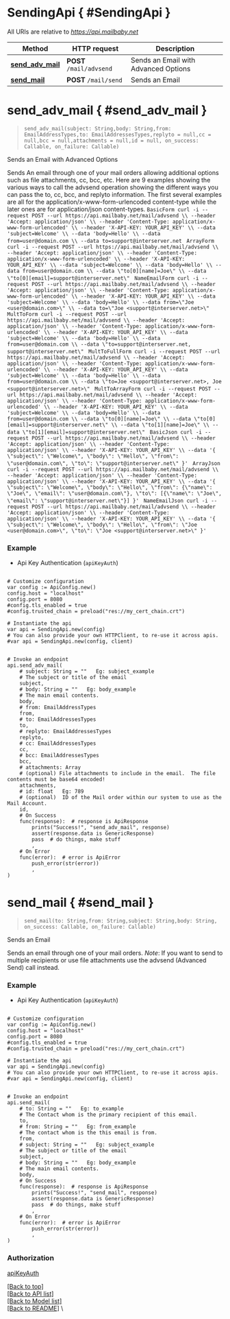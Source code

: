 <a name="__pageTop"></a>
# SendingApi   { #SendingApi }


All URIs are relative to *https://api.mailbaby.net*

Method | HTTP request | Description
------------- | ------------- | -------------
[**send_adv_mail**](#send_adv_mail) | **POST** `/mail/advsend` | Sends an Email with Advanced Options
[**send_mail**](#send_mail) | **POST** `/mail/send` | Sends an Email

# **send_adv_mail**   { #send_adv_mail }
<a name="send_adv_mail"></a>

> `send_adv_mail(subject: String,body: String,from: EmailAddressTypes,to: EmailAddressesTypes,replyto = null,cc = null,bcc = null,attachments = null,id = null, on_success: Callable, on_failure: Callable)`

Sends an Email with Advanced Options

Sends An email through one of your mail orders allowing additional options such as file attachments, cc, bcc, etc.  Here are 9 examples showing the various ways to call the advsend operation showing the different ways you can pass the to, cc, bcc, and replyto information. The first several examples are all for the application/x-www-form-urlencoded content-type while the later ones are for application/json content-types.  ```BasicForm curl -i --request POST --url https://api.mailbaby.net/mail/advsend \\ --header 'Accept: application/json' \\ --header 'Content-Type: application/x-www-form-urlencoded' \\ --header 'X-API-KEY: YOUR_API_KEY' \\ --data 'subject=Welcome' \\ --data 'body=Hello' \\ --data from=user@domain.com \\ --data to=support@interserver.net ```  ```ArrayForm curl -i --request POST --url https://api.mailbaby.net/mail/advsend \\ --header 'Accept: application/json' \\ --header 'Content-Type: application/x-www-form-urlencoded' \\ --header 'X-API-KEY: YOUR_API_KEY' \\ --data 'subject=Welcome' \\ --data 'body=Hello' \\ --data from=user@domain.com \\ --data \"to[0][name]=Joe\" \\ --data \"to[0][email]=support@interserver.net\" ```  ```NameEmailForm curl -i --request POST --url https://api.mailbaby.net/mail/advsend \\ --header 'Accept: application/json' \\ --header 'Content-Type: application/x-www-form-urlencoded' \\ --header 'X-API-KEY: YOUR_API_KEY' \\ --data 'subject=Welcome' \\ --data 'body=Hello' \\ --data from=\"Joe <user@domain.com>\" \\ --data to=\"Joe <support@interserver.net>\" ```  ```MultToForm curl -i --request POST --url https://api.mailbaby.net/mail/advsend \\ --header 'Accept: application/json' \\ --header 'Content-Type: application/x-www-form-urlencoded' \\ --header 'X-API-KEY: YOUR_API_KEY' \\ --data 'subject=Welcome' \\ --data 'body=Hello' \\ --data from=user@domain.com \\ --data \"to=support@interserver.net, support@interserver.net\" ```  ```MultToFullForm curl -i --request POST --url https://api.mailbaby.net/mail/advsend \\ --header 'Accept: application/json' \\ --header 'Content-Type: application/x-www-form-urlencoded' \\ --header 'X-API-KEY: YOUR_API_KEY' \\ --data 'subject=Welcome' \\ --data 'body=Hello' \\ --data from=user@domain.com \\ --data \"to=Joe <support@interserver.net>, Joe <support@interserver.net>\" ```  ```MultToArrayForm curl -i --request POST --url https://api.mailbaby.net/mail/advsend \\ --header 'Accept: application/json' \\ --header 'Content-Type: application/x-www-form-urlencoded' \\ --header 'X-API-KEY: YOUR_API_KEY' \\ --data 'subject=Welcome' \\ --data 'body=Hello' \\ --data from=user@domain.com \\ --data \"to[0][name]=Joe\" \\ --data \"to[0][email]=support@interserver.net\" \\ --data \"to[1][name]=Joe\" \\ --data \"to[1][email]=support@interserver.net\" ```  ```BasicJson curl -i --request POST --url https://api.mailbaby.net/mail/advsend \\ --header 'Accept: application/json' \\ --header 'Content-Type: application/json' \\ --header 'X-API-KEY: YOUR_API_KEY' \\ --data '{ \"subject\": \"Welcome\", \"body\": \"Hello\", \"from\": \"user@domain.com\", \"to\": \"support@interserver.net\" }' ```  ```ArrayJson curl -i --request POST --url https://api.mailbaby.net/mail/advsend \\ --header 'Accept: application/json' \\ --header 'Content-Type: application/json' \\ --header 'X-API-KEY: YOUR_API_KEY' \\ --data '{ \"subject\": \"Welcome\", \"body\": \"Hello\", \"from\": {\"name\": \"Joe\", \"email\": \"user@domain.com\"}, \"to\": [{\"name\": \"Joe\", \"email\": \"support@interserver.net\"}] }' ```  ```NameEmailJson curl -i --request POST --url https://api.mailbaby.net/mail/advsend \\ --header 'Accept: application/json' \\ --header 'Content-Type: application/json' \\ --header 'X-API-KEY: YOUR_API_KEY' \\ --data '{ \"subject\": \"Welcome\", \"body\": \"Hello\", \"from\": \"Joe <user@domain.com>\", \"to\": \"Joe <support@interserver.net>\" }' ``` 

### Example

* Api Key Authentication (`apiKeyAuth`)

```gdscript

# Customize configuration
var config := ApiConfig.new()
config.host = "localhost"
config.port = 8080
#config.tls_enabled = true
#config.trusted_chain = preload("res://my_cert_chain.crt")

# Instantiate the api
var api = SendingApi.new(config)
# You can also provide your own HTTPClient, to re-use it across apis.
#var api = SendingApi.new(config, client)


# Invoke an endpoint
api.send_adv_mail(
	# subject: String = ""   Eg: subject_example
	# The subject or title of the email
	subject,
	# body: String = ""   Eg: body_example
	# The main email contents.
	body,
	# from: EmailAddressTypes
	from,
	# to: EmailAddressesTypes
	to,
	# replyto: EmailAddressesTypes
	replyto,
	# cc: EmailAddressesTypes
	cc,
	# bcc: EmailAddressesTypes
	bcc,
	# attachments: Array
	# (optional) File attachments to include in the email.  The file contents must be base64 encoded!
	attachments,
	# id: float   Eg: 789
	# (optional)  ID of the Mail order within our system to use as the Mail Account.
	id,
	# On Success
	func(response):  # response is ApiResponse
		prints("Success!", "send_adv_mail", response)
		assert(response.data is GenericResponse)
		pass  # do things, make stuff
		,
	# On Error
	func(error):  # error is ApiError
		push_error(str(error))
		,
)

```

# **send_mail**   { #send_mail }
<a name="send_mail"></a>

> `send_mail(to: String,from: String,subject: String,body: String, on_success: Callable, on_failure: Callable)`

Sends an Email

Sends an email through one of your mail orders.  *Note*: If you want to send to multiple recipients or use file attachments use the advsend (Advanced Send) call instead. 

### Example

* Api Key Authentication (`apiKeyAuth`)

```gdscript

# Customize configuration
var config := ApiConfig.new()
config.host = "localhost"
config.port = 8080
#config.tls_enabled = true
#config.trusted_chain = preload("res://my_cert_chain.crt")

# Instantiate the api
var api = SendingApi.new(config)
# You can also provide your own HTTPClient, to re-use it across apis.
#var api = SendingApi.new(config, client)


# Invoke an endpoint
api.send_mail(
	# to: String = ""   Eg: to_example
	# The Contact whom is the primary recipient of this email.
	to,
	# from: String = ""   Eg: from_example
	# The contact whom is the this email is from.
	from,
	# subject: String = ""   Eg: subject_example
	# The subject or title of the email
	subject,
	# body: String = ""   Eg: body_example
	# The main email contents.
	body,
	# On Success
	func(response):  # response is ApiResponse
		prints("Success!", "send_mail", response)
		assert(response.data is GenericResponse)
		pass  # do things, make stuff
		,
	# On Error
	func(error):  # error is ApiError
		push_error(str(error))
		,
)

```


### Authorization

[apiKeyAuth](../README.md#apiKeyAuth)

[[Back to top]](#__pageTop) \
[[Back to API list]](../README.md#documentation-for-api-endpoints) \
[[Back to Model list]](../README.md#documentation-for-models) \
[[Back to README]](../README.md) \

